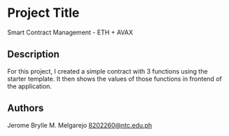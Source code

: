 # Project Title

Smart Contract Management - ETH + AVAX

## Description

For this project, I created a simple contract with 3 functions using the starter template. It then shows the values of those functions in frontend of the application.

## Authors

Jerome Brylle M. Melgarejo
8202260@ntc.edu.ph
